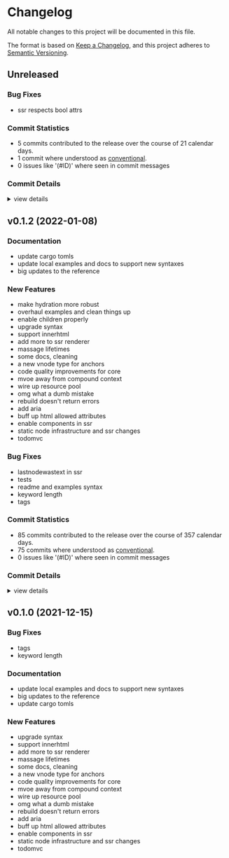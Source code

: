 # Changelog

All notable changes to this project will be documented in this file.

The format is based on [Keep a Changelog](https://keepachangelog.com/en/1.0.0/),
and this project adheres to [Semantic Versioning](https://semver.org/spec/v2.0.0.html).

## Unreleased

### Bug Fixes

 - <csr-id-255f58af63e002339b02bf91c5b85cc5ec917428/> ssr respects bool attrs

### Commit Statistics

<csr-read-only-do-not-edit/>

 - 5 commits contributed to the release over the course of 21 calendar days.
 - 1 commit where understood as [conventional](https://www.conventionalcommits.org).
 - 0 issues like '(#ID)' where seen in commit messages

### Commit Details

<csr-read-only-do-not-edit/>

<details><summary>view details</summary>

 * **Uncategorized**
    - Merge pull request #111 from DioxusLabs/jk/props-attrs ([`0369fe7`](https://github.com/DioxusLabs/dioxus/commit/0369fe72fb247409da300a54ef11ba9155d0efb3))
    - Fix various typos and grammar nits ([`9e4ec43`](https://github.com/DioxusLabs/dioxus/commit/9e4ec43b1e78d355c56a38e4c092170b2b01b20d))
    - Merge pull request #108 from DioxusLabs/jk/fstring-component-fields ([`f4132d1`](https://github.com/DioxusLabs/dioxus/commit/f4132d1874f7495049fac23ba0a022ac137ad74f))
    - ssr respects bool attrs ([`255f58a`](https://github.com/DioxusLabs/dioxus/commit/255f58af63e002339b02bf91c5b85cc5ec917428))
    - Enable clippy ([`b6903bf`](https://github.com/DioxusLabs/dioxus/commit/b6903bf558bc7a3d0fe6794a137c44fca0957d11))
</details>

## v0.1.2 (2022-01-08)

### Documentation

 - <csr-id-e4c06ce8e893779d2aad0883a1bb27d193bc5985/> update cargo tomls
 - <csr-id-4de16c4779648e591b3869b5df31271ae603c812/> update local examples and docs to support new syntaxes
 - <csr-id-583fdfa5618e11d660985b97e570d4503be2ff49/> big updates to the reference

### New Features

 - <csr-id-bbb6ee10de824f2e3259576ac01768640c884279/> make hydration more robust
 - <csr-id-420a30e5d432722e9da16311deb6aa60ea46b0cb/> overhaul examples and clean things up
 - <csr-id-b997b8ebbb82b5b9e9119bd2eb25335e2ed009d0/> enable children properly
 - <csr-id-fd93ee89c19b085a04307ef30217170518defa8e/> upgrade syntax
 - <csr-id-cfc24f5451cd2d1e9dcd5f1589ee50f705404110/> support innerhtml
 - <csr-id-63568c546c76375aa8acb0b8d2555727ef48edc4/> add more to ssr renderer
 - <csr-id-9726a065b0d4fb1ede5b53a2ddd58c855e51539f/> massage lifetimes
 - <csr-id-c321532a6cef40b2d2e4adc8c7a55931b6755b08/> some docs, cleaning
 - <csr-id-d618092e9d150589e61516f7bbb169f2db49d3f2/> a new vnode type for anchors
 - <csr-id-00231adfa2e1d67a9d7ae2fa61c33e3a22d51978/> code quality improvements for core
 - <csr-id-a2c7d17b0595769f60bc1c2bbf7cbe32cec37486/> mvoe away from compound context
 - <csr-id-31702dbf878dd0207d101f7869ebefd2bb9f6860/> wire up resource pool
 - <csr-id-f782e142118fb7acf1b88a0f3fbb03e4a5e3e91e/> omg what a dumb mistake
 - <csr-id-f457b7113129479cad577237ef21cb735fffe483/> rebuild doesn't return errors
 - <csr-id-4091846934b4b3b2bc03d3ca8aaf7712aebd4e36/> add aria
 - <csr-id-c79d9ae674e235c8e9c2c069d24902122b9c7464/> buff up html allowed attributes
 - <csr-id-bbcb5a0234dbce48ffeb64903c3ec04562a87ad6/> enable components in ssr
 - <csr-id-9abb0470b7869019d539a2fc21da3872348ae38b/> static node infrastructure and ssr changes
 - <csr-id-cfa0927cdd40bc3dba22996018605dbad91d0391/> todomvc

### Bug Fixes

 - <csr-id-dbb6e9b4feeead7a0e29feefb80f8839bcb7b0f6/> lastnodewastext in ssr
 - <csr-id-bd341f5571580cdf5e495379b49ca988fd9211c3/> tests
 - <csr-id-3dc0e59876f5aba88ed26f1bbd692820f239d4b0/> readme and examples syntax
 - <csr-id-868f6739d2b2c5f2ace0c5240cff8008901e818c/> keyword length
 - <csr-id-a33f7701fcf5f917fea8719253650b5ad92554fd/> tags

### Commit Statistics

<csr-read-only-do-not-edit/>

 - 85 commits contributed to the release over the course of 357 calendar days.
 - 75 commits where understood as [conventional](https://www.conventionalcommits.org).
 - 0 issues like '(#ID)' where seen in commit messages

### Commit Details

<csr-read-only-do-not-edit/>

<details><summary>view details</summary>

 * **Uncategorized**
    - Release dioxus-hooks v0.1.6, dioxus-mobile v0.0.3, dioxus-router v0.1.0, dioxus-ssr v0.1.2, dioxus-web v0.0.4, dioxus v0.1.7 ([`b804c69`](https://github.com/DioxusLabs/dioxus/commit/b804c691d5ade4776390bb3d334cc9cd8efa4a49))
    - Release dioxus-html v0.1.4, dioxus-desktop v0.1.5, dioxus-hooks v0.1.6, dioxus-mobile v0.0.3, dioxus-router v0.1.0, dioxus-ssr v0.1.2, dioxus-web v0.0.4, dioxus v0.1.7 ([`a36dab7`](https://github.com/DioxusLabs/dioxus/commit/a36dab7f45920acd8535a69b4aa3695f3bb92111))
    - Release dioxus-core v0.1.7, dioxus-core-macro v0.1.6, dioxus-html v0.1.4, dioxus-desktop v0.1.5, dioxus-hooks v0.1.6, dioxus-mobile v0.0.3, dioxus-router v0.1.0, dioxus-ssr v0.1.2, dioxus-web v0.0.4, dioxus v0.1.7 ([`40d1f85`](https://github.com/DioxusLabs/dioxus/commit/40d1f85d0c3e2c9fd23c08840cca9f459d4e4307))
    - Merge pull request #74 from mrxiaozhuox/master ([`47056fd`](https://github.com/DioxusLabs/dioxus/commit/47056fda4577bcbdaa2a6f63d82eec876e5a5aee))
    - Merge pull request #80 from DioxusLabs/jk/router2dotoh ([`cdc2d8e`](https://github.com/DioxusLabs/dioxus/commit/cdc2d8ec6d123245c2ea5f6d10af02b6a6833994))
    - add palceholder as comment content ([`c6e917c`](https://github.com/DioxusLabs/dioxus/commit/c6e917c4a03c4ae7efc2278ca2c657cf48e013ac))
    - always add spacing comments between textnodes ([`b3a774b`](https://github.com/DioxusLabs/dioxus/commit/b3a774b284f16f7fc56591802e9ae90693af32c2))
    - lastnodewastext in ssr ([`dbb6e9b`](https://github.com/DioxusLabs/dioxus/commit/dbb6e9b4feeead7a0e29feefb80f8839bcb7b0f6))
    - make hydration more robust ([`bbb6ee1`](https://github.com/DioxusLabs/dioxus/commit/bbb6ee10de824f2e3259576ac01768640c884279))
    - new versions of everything ([`4ea5c99`](https://github.com/DioxusLabs/dioxus/commit/4ea5c990d72b1645724ab0a88ffea2baf28e2835))
    - bump all versions ([`4f92ba4`](https://github.com/DioxusLabs/dioxus/commit/4f92ba41602d706449c1bddabd49829873ee72eb))
    - tests ([`bd341f5`](https://github.com/DioxusLabs/dioxus/commit/bd341f5571580cdf5e495379b49ca988fd9211c3))
    - ssr ([`a2317bf`](https://github.com/DioxusLabs/dioxus/commit/a2317bf5b0c3acc32c0992f83f28cc678afe8dde))
    - overhaul examples and clean things up ([`420a30e`](https://github.com/DioxusLabs/dioxus/commit/420a30e5d432722e9da16311deb6aa60ea46b0cb))
    - remove runner on hook and then update docs ([`d156045`](https://github.com/DioxusLabs/dioxus/commit/d1560450bac55f9566e00e00ea405bd1c70b57e5))
    - arbitrary expressions excepted without braces ([`4c85bcf`](https://github.com/DioxusLabs/dioxus/commit/4c85bcfdc84184b4fd0fb9317ba31fe569884890))
    - readme and examples syntax ([`3dc0e59`](https://github.com/DioxusLabs/dioxus/commit/3dc0e59876f5aba88ed26f1bbd692820f239d4b0))
    - enable children properly ([`b997b8e`](https://github.com/DioxusLabs/dioxus/commit/b997b8ebbb82b5b9e9119bd2eb25335e2ed009d0))
    - fix ssr ([`ded9696`](https://github.com/DioxusLabs/dioxus/commit/ded9696930ec825e0aba990494790e8be43a73e5))
    - adjust memoization ([`e2e4d43`](https://github.com/DioxusLabs/dioxus/commit/e2e4d431e14e9e91b3301e994363c042400e687e))
    - rename fc to component ([`1e4a599`](https://github.com/DioxusLabs/dioxus/commit/1e4a599d14af85a2d1c29a442dd489f8dc8df321))
    - Release dioxus-core v0.1.3, dioxus-core-macro v0.1.2, dioxus-html v0.1.0, dioxus-desktop v0.0.0, dioxus-hooks v0.1.3, dioxus-liveview v0.1.0, dioxus-mobile v0.0.0, dioxus-router v0.1.0, dioxus-ssr v0.1.0, dioxus-web v0.0.0, dioxus v0.1.1 ([`2b92837`](https://github.com/DioxusLabs/dioxus/commit/2b928372fb1b74a4d4e220ff3d798bb7e52f79d2))
    - rename ([`36d89be`](https://github.com/DioxusLabs/dioxus/commit/36d89beb34821694cb0afb546d3b0cb4e01aaae1))
    - some docs and suspense ([`93d4b8c`](https://github.com/DioxusLabs/dioxus/commit/93d4b8ca7c1b133e5dba2a8dc9a310dbe1357001))
    - move examples around ([`1e6e5e6`](https://github.com/DioxusLabs/dioxus/commit/1e6e5e611b61571f272289adefc9cdd7d59c4399))
    - Release dioxus-core v0.1.3, dioxus-core-macro v0.1.2, dioxus-html v0.1.0, dioxus-desktop v0.0.0, dioxus-hooks v0.1.3, dioxus-liveview v0.1.0, dioxus-mobile v0.0.0, dioxus-router v0.1.0, dioxus-ssr v0.1.0, dioxus-web v0.0.0, dioxus v0.1.0 ([`0d480a4`](https://github.com/DioxusLabs/dioxus/commit/0d480a4c437d424f0eaff486e510a8fd3f3e6584))
    - keyword length ([`868f673`](https://github.com/DioxusLabs/dioxus/commit/868f6739d2b2c5f2ace0c5240cff8008901e818c))
    - docs and router ([`a5f05d7`](https://github.com/DioxusLabs/dioxus/commit/a5f05d73acc0e47b05cff64a373482519414bc7c))
    - upgrade syntax ([`fd93ee8`](https://github.com/DioxusLabs/dioxus/commit/fd93ee89c19b085a04307ef30217170518defa8e))
    - Release dioxus-core v0.1.3, dioxus-core-macro v0.1.2, dioxus-html v0.1.0, dioxus-desktop v0.0.0, dioxus-hooks v0.1.3, dioxus-liveview v0.1.0, dioxus-mobile v0.0.0, dioxus-router v0.1.0, dioxus-ssr v0.1.0, dioxus-web v0.0.0, dioxus v0.1.0 ([`b32665d`](https://github.com/DioxusLabs/dioxus/commit/b32665d7212a5b9a3e21cb7af7abba63ae399fac))
    - tags ([`a33f770`](https://github.com/DioxusLabs/dioxus/commit/a33f7701fcf5f917fea8719253650b5ad92554fd))
    - Release dioxus-core v0.1.3, dioxus-core-macro v0.1.2, dioxus-html v0.1.0, dioxus-desktop v0.0.0, dioxus-hooks v0.1.3, dioxus-liveview v0.1.0, dioxus-mobile v0.0.0, dioxus-router v0.1.0, dioxus-ssr v0.1.0, dioxus-web v0.0.0, dioxus v0.1.0 ([`3a706ac`](https://github.com/DioxusLabs/dioxus/commit/3a706ac4168db137723bea90d7a0058190adfc3c))
    - update cargo tomls ([`e4c06ce`](https://github.com/DioxusLabs/dioxus/commit/e4c06ce8e893779d2aad0883a1bb27d193bc5985))
    - Release dioxus-core v0.1.3, dioxus-core-macro v0.1.2, dioxus-html v0.1.0, dioxus-desktop v0.0.0, dioxus-hooks v0.1.3, dioxus-liveview v0.1.0, dioxus-mobile v0.0.0, dioxus-router v0.1.0, dioxus-ssr v0.1.0, dioxus-web v0.0.0, dioxus v0.1.0 ([`270dfc9`](https://github.com/DioxusLabs/dioxus/commit/270dfc9590b2354d083ea8da5cc0e1a1497d30e0))
    - update local examples and docs to support new syntaxes ([`4de16c4`](https://github.com/DioxusLabs/dioxus/commit/4de16c4779648e591b3869b5df31271ae603c812))
    - support innerhtml ([`cfc24f5`](https://github.com/DioxusLabs/dioxus/commit/cfc24f5451cd2d1e9dcd5f1589ee50f705404110))
    - clean up and add lazy renderer ([`d4dcb17`](https://github.com/DioxusLabs/dioxus/commit/d4dcb175670f4cf8e51a25af8ddc584356c3d067))
    - add more to ssr renderer ([`63568c5`](https://github.com/DioxusLabs/dioxus/commit/63568c546c76375aa8acb0b8d2555727ef48edc4))
    - massage lifetimes ([`9726a06`](https://github.com/DioxusLabs/dioxus/commit/9726a065b0d4fb1ede5b53a2ddd58c855e51539f))
    - threadsafe ([`82953f2`](https://github.com/DioxusLabs/dioxus/commit/82953f2ac37913f83a822333acd0c47e20777d31))
    - ssr ([`71f0df6`](https://github.com/DioxusLabs/dioxus/commit/71f0df63745fe5c17468693144c552ea3a0a7101))
    - move macro crate out of core ([`7bdad1e`](https://github.com/DioxusLabs/dioxus/commit/7bdad1e2e6f67e74c9f67dde2150140cf8a090e8))
    - remove wildcards ([`10d335a`](https://github.com/DioxusLabs/dioxus/commit/10d335ae3112b6999b5b988fb5236032af30e1d0))
    - remove wildcard ([`ba8ced5`](https://github.com/DioxusLabs/dioxus/commit/ba8ced573caea6f55d47804c327d6a279d4733a6))
    - cleanup ([`1745a44`](https://github.com/DioxusLabs/dioxus/commit/1745a44d949b994b64ea1fb715cbe36963ae7027))
    - some ideas ([`05c909f`](https://github.com/DioxusLabs/dioxus/commit/05c909f320765aec1bf4c1c55ca59ffd5525a2c7))
    - websys dom working properly ([`cfa0247`](https://github.com/DioxusLabs/dioxus/commit/cfa0247cbb1233e1df275374a73f431650a9250f))
    - big updates to the reference ([`583fdfa`](https://github.com/DioxusLabs/dioxus/commit/583fdfa5618e11d660985b97e570d4503be2ff49))
    - docs, html! macro, more ([`caf772c`](https://github.com/DioxusLabs/dioxus/commit/caf772cf249d2f56c8d0b0fa2737ad48e32c6e82))
    - cleanup workspace ([`8f0bb5d`](https://github.com/DioxusLabs/dioxus/commit/8f0bb5dc5bfa3e775af567c4b569622cdd932af1))
    - some docs, cleaning ([`c321532`](https://github.com/DioxusLabs/dioxus/commit/c321532a6cef40b2d2e4adc8c7a55931b6755b08))
    - a new vnode type for anchors ([`d618092`](https://github.com/DioxusLabs/dioxus/commit/d618092e9d150589e61516f7bbb169f2db49d3f2))
    - fix styling for ssr ([`f14d4ef`](https://github.com/DioxusLabs/dioxus/commit/f14d4ef7c21fe9f60712deaded8e3db9a18353c0))
    - making progress on diffing and hydration ([`49856cc`](https://github.com/DioxusLabs/dioxus/commit/49856ccd6865f88d63765f26d27f7e945b554da0))
    - code quality improvements for core ([`00231ad`](https://github.com/DioxusLabs/dioxus/commit/00231adfa2e1d67a9d7ae2fa61c33e3a22d51978))
    - mvoe away from compound context ([`a2c7d17`](https://github.com/DioxusLabs/dioxus/commit/a2c7d17b0595769f60bc1c2bbf7cbe32cec37486))
    - wire up resource pool ([`31702db`](https://github.com/DioxusLabs/dioxus/commit/31702dbf878dd0207d101f7869ebefd2bb9f6860))
    - more work on suspense and documentation ([`37ed4be`](https://github.com/DioxusLabs/dioxus/commit/37ed4bed8cf28eb65465d41e15e8d758cb3d9679))
    - omg what a dumb mistake ([`f782e14`](https://github.com/DioxusLabs/dioxus/commit/f782e142118fb7acf1b88a0f3fbb03e4a5e3e91e))
    - solve some issues regarding listeners ([`dfaf5ad`](https://github.com/DioxusLabs/dioxus/commit/dfaf5adee164f44a679ab21d730caaab3610e01f))
    - move things into a "shared" object ([`f644d7c`](https://github.com/DioxusLabs/dioxus/commit/f644d7c44159eef091552dcc90acbb151ea76b21))
    - polish up some safety stuff and add suspense support in ([`ff1398b`](https://github.com/DioxusLabs/dioxus/commit/ff1398b943de14f7573ad13577e83500ed9c146e))
    - rebuild doesn't return errors ([`f457b71`](https://github.com/DioxusLabs/dioxus/commit/f457b7113129479cad577237ef21cb735fffe483))
    - add aria ([`4091846`](https://github.com/DioxusLabs/dioxus/commit/4091846934b4b3b2bc03d3ca8aaf7712aebd4e36))
    - more examples ([`56e7eb8`](https://github.com/DioxusLabs/dioxus/commit/56e7eb83a97ebd6d5bcd23464cfb9d718e5ac26d))
    - buff up html allowed attributes ([`c79d9ae`](https://github.com/DioxusLabs/dioxus/commit/c79d9ae674e235c8e9c2c069d24902122b9c7464))
    - it works but the page is backwards ([`cdcd861`](https://github.com/DioxusLabs/dioxus/commit/cdcd8611e87ffb5e24de7b9fe6c656af3053276e))
    - ssr + tide ([`269e81b`](https://github.com/DioxusLabs/dioxus/commit/269e81b0fdb32ae0706160cd278cf3a1b731387b))
    - enable components in ssr ([`bbcb5a0`](https://github.com/DioxusLabs/dioxus/commit/bbcb5a0234dbce48ffeb64903c3ec04562a87ad6))
    - static node infrastructure and ssr changes ([`9abb047`](https://github.com/DioxusLabs/dioxus/commit/9abb0470b7869019d539a2fc21da3872348ae38b))
    - back to vnode enum ([`64f289a`](https://github.com/DioxusLabs/dioxus/commit/64f289a61c18b6b4c1adf785a864171e51615780))
    - rename ctx to cx ([`81382e7`](https://github.com/DioxusLabs/dioxus/commit/81382e7044fb3dba61d4abb1e6086b7b29143116))
    - more work on updating syntad ([`47e8960`](https://github.com/DioxusLabs/dioxus/commit/47e896038ef3655566f3eda83d1d2adfefbc8862))
    - massive changes to definition of components ([`508c560`](https://github.com/DioxusLabs/dioxus/commit/508c560320d78730fa058156421523ffa5695d9d))
    - more progress on parity docs. ([`c5089ba`](https://github.com/DioxusLabs/dioxus/commit/c5089ba3c5a8daad4de4d6257604011cc87f6ac7))
    - dirty hack to enable send + sync on virtual dom ([`4d5c528`](https://github.com/DioxusLabs/dioxus/commit/4d5c528b07e61d6cb0ac8fc0c27ce2e0fdf7e7d2))
    - doesnt share on thread ([`fe67ff9`](https://github.com/DioxusLabs/dioxus/commit/fe67ff9fa4c9d5009670c922e192dccedb7cd09a))
    - remove old code ([`3de54d0`](https://github.com/DioxusLabs/dioxus/commit/3de54d0b5202aca678d485a68ef8de006a63e21b))
    - Clean up repo a bit ([`a99147c`](https://github.com/DioxusLabs/dioxus/commit/a99147c85b53b4ee336a94deee463d793cebf572))
    - todomvc ([`cfa0927`](https://github.com/DioxusLabs/dioxus/commit/cfa0927cdd40bc3dba22996018605dbad91d0391))
    - todomvc ([`ce33031`](https://github.com/DioxusLabs/dioxus/commit/ce33031519fbbbd207f1dffb75acf62bf59e3c9e))
    - building large apps, revamp macro ([`9f7f43b`](https://github.com/DioxusLabs/dioxus/commit/9f7f43b6614aaef2d7dded7058e81934f28f5dec))
    - include the helper ([`07341d2`](https://github.com/DioxusLabs/dioxus/commit/07341d2c65dc61b90587e2e5daadf72ec82623a8))
    - update fc_macro ([`28ac37a`](https://github.com/DioxusLabs/dioxus/commit/28ac37a8b23874c77011a46a11e6b9cbdf79ecdd))
    - more docs, example, mroe nodes ([`d13e04c`](https://github.com/DioxusLabs/dioxus/commit/d13e04c9ff4c2a98e295d762d631d47e0c762049))
</details>

## v0.1.0 (2021-12-15)

### Bug Fixes

 - <csr-id-a33f7701fcf5f917fea8719253650b5ad92554fd/> tags
 - <csr-id-868f6739d2b2c5f2ace0c5240cff8008901e818c/> keyword length

### Documentation

 - <csr-id-4de16c4779648e591b3869b5df31271ae603c812/> update local examples and docs to support new syntaxes
 - <csr-id-583fdfa5618e11d660985b97e570d4503be2ff49/> big updates to the reference
 - <csr-id-e4c06ce8e893779d2aad0883a1bb27d193bc5985/> update cargo tomls

### New Features

 - <csr-id-fd93ee89c19b085a04307ef30217170518defa8e/> upgrade syntax
 - <csr-id-cfc24f5451cd2d1e9dcd5f1589ee50f705404110/> support innerhtml
 - <csr-id-63568c546c76375aa8acb0b8d2555727ef48edc4/> add more to ssr renderer
 - <csr-id-9726a065b0d4fb1ede5b53a2ddd58c855e51539f/> massage lifetimes
 - <csr-id-c321532a6cef40b2d2e4adc8c7a55931b6755b08/> some docs, cleaning
 - <csr-id-d618092e9d150589e61516f7bbb169f2db49d3f2/> a new vnode type for anchors
 - <csr-id-00231adfa2e1d67a9d7ae2fa61c33e3a22d51978/> code quality improvements for core
 - <csr-id-a2c7d17b0595769f60bc1c2bbf7cbe32cec37486/> mvoe away from compound context
 - <csr-id-31702dbf878dd0207d101f7869ebefd2bb9f6860/> wire up resource pool
 - <csr-id-f782e142118fb7acf1b88a0f3fbb03e4a5e3e91e/> omg what a dumb mistake
 - <csr-id-f457b7113129479cad577237ef21cb735fffe483/> rebuild doesn't return errors
 - <csr-id-4091846934b4b3b2bc03d3ca8aaf7712aebd4e36/> add aria
 - <csr-id-c79d9ae674e235c8e9c2c069d24902122b9c7464/> buff up html allowed attributes
 - <csr-id-bbcb5a0234dbce48ffeb64903c3ec04562a87ad6/> enable components in ssr
 - <csr-id-9abb0470b7869019d539a2fc21da3872348ae38b/> static node infrastructure and ssr changes
 - <csr-id-cfa0927cdd40bc3dba22996018605dbad91d0391/> todomvc


